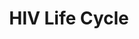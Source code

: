 ---
annotations:
- type: Pathway Ontology
  value: infectious disease pathway
authors:
- ReactomeTeam
- Anwesha
- Mkutmon
description: The life cycle of HIV-1 is divided into early and late phases, shown
  schematically in the figure. In the <b>early</b> phase, an HIV-1 virion binds to
  receptors and co-receptors on the human host cell surface (a), viral and host cell
  membranes fuse and the viral particle is uncoated (b), the viral genome is reverse
  transcribed and the viral preintegration complex (PIC) forms (c), the PIC is transported
  through the nuclear pore into the nucleoplasm (d), and the viral reverse transcript
  is integrated into a host cell chromosome (e). In the <b>late</b> phase, viral RNAs
  are transcribed from the integrated viral genome and processed to generate viral
  mRNAs and full-length viral genomic RNAs (f), the viral RNAs are exported through
  the nuclear pore into the cytosol (g), viral mRNAs are translated and the resulting
  viral proteins are post-translationally processed (h), core particles containing
  viral genomic RNA and proteins assemble at the host cell membrane and immature viral
  particles are released by budding. The released particles mature to become infectious
  (j), completing the cycle (Frankel and Young 1998; Miller and Bushman 1997).<br>Most
  of the crucial concepts used to describe these processes were originally elucidated
  in studies of retroviruses associated with tumors in chickens, birds, and other
  animal model systems, and the rapid elucidation of the basic features of the HIV-1
  life cycle was critically dependent on the intellectual framework provided by these
  earlier studies. This earlier work has been very well summarized (e.g., Weiss et
  al. 1984; Coffin et al. 1997); here for brevity and clarity we focus on experimental
  studies specific to the HIV-1 life cycle.  View original pathway at [http://www.reactome.org/PathwayBrowser/#DIAGRAM=162587
  Reactome].
last-edited: 2020-10-09
organisms:
- Homo sapiens
redirect_from:
- /index.php/Pathway:WP2658
- /instance/WP2658
schema-jsonld:
- '@context': https://schema.org/
  '@id': https://wikipathways.github.io/pathways/WP2658.html
  '@type': Dataset
  creator:
    '@type': Organization
    name: WikiPathways
  description: The life cycle of HIV-1 is divided into early and late phases, shown
    schematically in the figure. In the <b>early</b> phase, an HIV-1 virion binds
    to receptors and co-receptors on the human host cell surface (a), viral and host
    cell membranes fuse and the viral particle is uncoated (b), the viral genome is
    reverse transcribed and the viral preintegration complex (PIC) forms (c), the
    PIC is transported through the nuclear pore into the nucleoplasm (d), and the
    viral reverse transcript is integrated into a host cell chromosome (e). In the
    <b>late</b> phase, viral RNAs are transcribed from the integrated viral genome
    and processed to generate viral mRNAs and full-length viral genomic RNAs (f),
    the viral RNAs are exported through the nuclear pore into the cytosol (g), viral
    mRNAs are translated and the resulting viral proteins are post-translationally
    processed (h), core particles containing viral genomic RNA and proteins assemble
    at the host cell membrane and immature viral particles are released by budding.
    The released particles mature to become infectious (j), completing the cycle (Frankel
    and Young 1998; Miller and Bushman 1997).<br>Most of the crucial concepts used
    to describe these processes were originally elucidated in studies of retroviruses
    associated with tumors in chickens, birds, and other animal model systems, and
    the rapid elucidation of the basic features of the HIV-1 life cycle was critically
    dependent on the intellectual framework provided by these earlier studies. This
    earlier work has been very well summarized (e.g., Weiss et al. 1984; Coffin et
    al. 1997); here for brevity and clarity we focus on experimental studies specific
    to the HIV-1 life cycle.  View original pathway at [http://www.reactome.org/PathwayBrowser/#DIAGRAM=162587
    Reactome].
  keywords:
  - Ub
  - phospho DSIF)
  - Transcription
  - 'GTF2B '
  - strand flap
  - Rev
  - 'ERCC2 '
  - Rev multimer-bound
  - 'NUP98-3 '
  - 'XRCC5 '
  - 'UBAP1 '
  - RNA template
  - 'VTA1 '
  - ESCRT-I
  - coreceptor binding
  - Integration
  - 'POLR2D '
  - 'AAAS '
  - Pol II CTD
  - Pol II
  - Pol
  - competent viral DNA
  - Tat-containing
  - 'myristoylated Nef Protein (UniProt:P04601) '
  - fusogenically
  - HIV-1 mRNA
  - RTC  (Reverse
  - 'HIV-1 RNA template '
  - NMT2
  - HIV-1 Promoter
  - 4 nucleotide long
  - 'SUPT16H '
  - 'TAF6 '
  - 'XPO1 '
  - pre-initiation
  - 'SEH1L-1 '
  - 'Rev-multimer '
  - RTC
  - strand DNA
  - RanBP1:Ran-GTP:CRM1:Rev-bound mRNA complex
  - 'NUP43 '
  - P-TEFb(Cyclin
  - HIV-1 initiation
  - 'NUP214 '
  - NEDD4L
  - 'CCNK '
  - II
  - 'p-S5-POLR2A '
  - 'POLR2K '
  - (P04585) protein
  - Mature HIV virion
  - 'Glycosylated Envelope glycoprotein gp160 '
  - 'N-myristoyl GAG '
  - PR (Protease)
  - Ran-GDP
  - Virion with exposed
  - TFIIA
  - forming hairpin
  - circles
  - 'NUP62 '
  - 9 nucleotide long
  - 'POM121 '
  - CCR5/CXCR4
  - 'UBC(533-608) '
  - CE:Pol II CTD:Spt5
  - 'p-S2,S5-POLR2A '
  - 'RAN '
  - mRNA:Crm1:Ran:GTP:NPC
  - Escape Complex
  - 'SEC13 '
  - circle
  - HIV-1 RNA homodimer
  - Assembling HIV
  - 'NUP205 '
  - 'template DNA:30 nt transcript hybrid '
  - HIV-1 template
  - complementary PBS
  - 'GAG-POL Polyprotein (P04585) '
  - Multimeric capsid
  - 'GTF2H1 '
  - p-SUPT5H
  - ADP
  - (hypophosphorylated):capped pre-mRNA complex
  - HIV-1
  - Tat:P-TEFb(Cyclin
  - 'VPS37B '
  - Rev-bound HIV-1 mRNA
  - 'KPNA1 '
  - RTC with annealed
  - with separated and
  - PDCD6IP
  - with staggered ends
  - HIV-1 unspliced RNA
  - BANF1
  - 'NUP107 '
  - 'MA (P04585) protein '
  - CD4:Env gp120/gp41
  - 'CDK7 '
  - 'CTDP1 '
  - 'CHMP4B '
  - 'Surface protein gp120 '
  - GDP
  - 'TCEB2 '
  - 'NUP58-1 '
  - synthesis initiated
  - RTC with extending
  - 'CHMP3 '
  - 'UBB(77-152) '
  - fusion peptide in
  - opened to +8
  - 'UBC(153-228) '
  - 'NUP160 '
  - 'GDP '
  - viral DNA
  - RTC with minus
  - 'TAF1 '
  - RANBP1
  - 'CCR5 '
  - transcript hybrid
  - 4-9 nucleotide long
  - phosphodiester-PPi
  - XRCC4:LIG4
  - HIV-1 mRNA:CRM1
  - intermediate
  - 'p-NELFE '
  - 'TPR '
  - 'HIV-1 template DNA containing promoter with transcript of  2 or 3 nucleotides '
  - 'Multimeric matrix layer '
  - Spliced Env mRNA
  - 'VPS4B '
  - CD4:gp120 bound to
  - 'VPR '
  - 'UBC(77-152) '
  - complex containing
  - uncoated viral
  - Polymerase
  - aborted elongation
  - elongation complex
  - 'Surface protein gp120 (P04578) '
  - 'minus strand DNA (extending) '
  - 'CXCR4 '
  - HIV-1 paused
  - 'viral minus strand DNA with sticky 3'' end '
  - 'Multimeric capsid coat '
  - HIV-1 closed
  - 'SEH1L-2 '
  - 'ERCC3 '
  - DNA as  smaller
  - PSIP1
  - glycoprotein gp160
  - 'CCNT1 '
  - viral
  - (P04591)
  - NELF complex
  - RTC with nicked
  - 'minus sssDNA '
  - IN (Integrase)
  - RTC with degraded
  - 'PDCD6IP '
  - (P04585)
  - CD4
  - 'POLR2F '
  - extruded transcript
  - 'NEDD4L '
  - 'POLR2B '
  - Tat-containing early
  - RTC with integration
  - 'p51 (RT) '
  - 'UBA52(1-76) '
  - Vpr:importin-alpha
  - (phosphorylated)
  - phospho-NELF
  - 'UBC(381-456) '
  - 'UBB(153-228) '
  - 'CHMP2A '
  - core
  - prior to separation
  - Rev-multimer
  - oligomer
  - 'CDK9 '
  - NMT 1
  - 'VPS37D '
  - 'Reverse transcriptase/ribonuclease H '
  - 'CHMP2B '
  - 'GTF2E2 '
  - 'viral minus strand DNA (full-length) '
  - 'VPS4A '
  - primer:RNA template
  - DNA as an inverted
  - FURIN
  - 'POLR2L '
  - HIV-1 open
  - DNA:4-9 nucleotide
  - Host genomic  DNA
  - precursor
  - 3 nucleotide long
  - minus sssDNA
  - 'GTF2H2 '
  - 'NUP188 '
  - bound to gp120
  - 'HIV-1 template DNA:3 nucleotide transcript hybrid '
  - 'viral second strand DNA (plus sss) '
  - VPU (P05919)
  - PPIA
  - 'NUP133 '
  - position
  - 'Elongating HIV-1 transcript prior to separation '
  - 'TAF13 '
  - MYS-CoA
  - 'TAF12 '
  - to +30
  - Viral core
  - after limited
  - 'Elongating HIV-1 transcript in processive Pol II mediated elongation '
  - HIV-1 early
  - 'myristoylated nef '
  - Pol II CTD and
  - 'NUP155 '
  - 'TCEB3CL '
  - GTF2B
  - 'VPU (P05919) protein '
  - 'NELFA '
  - 'HMGA1 '
  - HIV-1 template DNA
  - 'NUP210 '
  - 'HIV-1 template DNA:30 nt transcript hybrid '
  - 'GTF2F1 '
  - processive
  - 'phosphorylated CTD:'
  - 'TCEB3C '
  - 'N-myristoyl GAG (P04591) protein '
  - (CBC)
  - CoA-SH
  - Pi
  - 'RPS27A(1-76) '
  - Immature HIV virion
  - 'viral RNA template being digested by RNase-H (extensive) '
  - 1-LTR form of
  - 'TAF9B '
  - TFIIH
  - Integrase in PIC
  - 'TBP '
  - HIV-1 elongation
  - 'TAF7L '
  - viral DNA:Ku
  - PPi
  - 'NUP37 '
  - 'GTP '
  - RNA Pol II with
  - 'SSRP1 '
  - activated gp41
  - 'HIV-1 mRNA '
  - 'p6 (P04591) '
  - structure
  - 'RNMT '
  - 'NUP88 '
  - second-strand DNA
  - (NPC)
  - 'CD4 '
  - 'NUP98-5 '
  - sssDNA:tRNA
  - 'UBC(609-684) '
  - 'XRCC4 '
  - 2 or 3 nucleotides
  - HMGA1
  - 'HIV-1 template DNA hybrid with phosphodiester-PPi intermediate '
  - 'viral minus strand DNA (initial) '
  - Early elongation
  - 'CTP '
  - NTP
  - 'NUP50 '
  - 'UBC(1-76) '
  - 'MNAT1 '
  - LIG1
  - pre-mRNA:CBC:RNA
  - ligase IV complex
  - VIF (P69723) protein
  - 'with transcript of '
  - 'TAF10 '
  - surrounded by
  - 'GTF2F2 '
  - Ku proteins bound to
  - circular viral DNA
  - virion
  - complex with (ser5)
  - exposed
  - complex
  - 'viral plus strand DNA (full-length) '
  - dinucleotide,
  - 'TAF9 '
  - 'VPS37A '
  - 'NCBP2 '
  - Complex) with RNA
  - 'POLR2G '
  - 'VPR (P69726) protein '
  - 'PPIA '
  - 'TSG101 '
  - N-myristoyl GAG
  - 'NELFE '
  - RNA
  - 'POLR2C '
  - Cap Binding Complex
  - XRCC5:XRCC6
  - 'TAF5 '
  - 'TCEB1 '
  - hyperphosphorylated
  - DNA in PIC
  - RTC without viral
  - tRNA-Lysine3
  - RCC1
  - Encapsidated viral
  - Virion with
  - REV (P04618) protein
  - TFIID
  - Nuclear Pore Complex
  - minus sssDNA:tRNA
  - Virion Budding
  - 'HIV-1 template DNA:9 nucleotide transcript hybrid '
  - HIV-1 processive
  - Trimeric gp120:gp41
  - complex:CCR5/CXCR4
  - 'HIV-1 template DNA:4 nucleotide transcript hybrid '
  - transcript
  - 'p-SUPT5H '
  - 'TCEB3B '
  - 'TAF2 '
  - RTC with tRNA
  - XPO1
  - hairpin
  - 'HIV-1 template:capped HIV-1 transcript hybrid '
  - (phosphorylated):TFIIF:capped pre-mRNA
  - after arrest
  - 'viral second strand DNA with plus sssDNA (discontinuous) '
  - Matrix layer
  - Integrated provirus
  - 'TAF7 '
  - 'NUP35 '
  - paused processive
  - FACT complex
  - RTC with extensive
  - ESCRT-III
  - 'NUPL2 '
  - GAG-POL Polyprotein
  - 'tRNA-Lysine3 '
  - RANGAP1
  - TCEA1
  - 'CCNT2 '
  - 'GTF2A1(275-376) '
  - Virion with gp41
  - other viral genomic
  - 'NC (P04585) protein '
  - 'HIV-1 template DNA:11 nucleotide transcript hybrid '
  - 'TAF3 '
  - separated aborted
  - arrested processive
  - 'TAF11 '
  - DSIF complex
  - competent
  - containing
  - Complex)
  - Matrix
  - and -strand DNA
  - Complex
  - transcript to +30
  - 'ELL '
  - containing promoter
  - 'p6 (P04591) protein '
  - ELL
  - IN:viral DNA bound
  - 'XRCC6 '
  - 'CCNH '
  - CE complex with
  - 'POLR2A '
  - 'TCEA1 '
  - monoubiquitinated
  - 'CHMP4A '
  - RNMT
  - 'RANBP2 '
  - nucleotide addition
  - HIV-1 transcription
  - 'RANBP1 '
  - TFIIE
  - 'Envelope glycoprotein gp160 '
  - Envelope
  - 'CHMP5 '
  - 'VPS37C '
  - 'TCEB3 '
  - viral DNA bound with
  - GAG Polyprotein
  - (unphosphorylated):TFIIF complex
  - 'HIV-1 template DNA with first transcript dinucleotide, opened to +8 position '
  - 'UBC(229-304) '
  - RNase-H digestion
  - 'NELFCD '
  - RT
  - 'TAF4 '
  - 'viral RNA template degraded by RNase-H (initial) '
  - 'GTF2H4 '
  - with first
  - FEN1
  - 'TCEB3CL2 '
  - RNA template and
  - insertion complex
  - 'NUP93 '
  - RNGTT
  - 'POM121C '
  - 'NUP58-2 '
  - HIV-1 arrested
  - 'GTF2H3 '
  - 'CHMP4C '
  - sites
  - phosphorylated CTD
  - proteins:XRCC4:DNA
  - Aborted HIV-1 early
  - ATP
  - 'RNGTT '
  - multimer-bound
  - 'NUP54 '
  - Autointegrated viral
  - Pol II transcription
  - myristoylated nef
  - 3' ends of viral
  - 'RAE1 '
  - 'GTF2E1 '
  - 'viral plus strand DNA with sticky 3'' end '
  - (P04591) protein
  - HIV-1 Tat-containing
  - 'POLR2H '
  - 'viral RNA template extensively digested except in PPT region '
  - 'MVB12 '
  - (hypophosphorylated) complex bound to DSIF protein
  - Trimeric ENV
  - Virion with CD4
  - Elongin Complex
  - 'REV (P04618) protein '
  - 'CHMP6 '
  - 'p6 (P04585) protein '
  - 'TAF1L '
  - Pol II CTD (
  - 'HIV-1 template DNA:4-9 nucleotide transcript hybrid '
  - 'NUP98-4 '
  - CCR5, CXCR4
  - 'GTF2A1(1-274) '
  - 'NELFB '
  - 'NDC1 '
  - Tat (P04608)
  - 'GTF2H5 '
  - dNTP
  - with
  - 'NC (P04591) protein '
  - 'viral second strand DNA with plus sssDNA (extending) '
  - 'BANF1 '
  - 'POLR2I '
  - 'Tat (P04608) '
  - 'POLR2J '
  - 'Elongating HIV-1 transcript prior to cleavage '
  - 'Transmembrane protein gp41 (P04578) '
  - minus strand DNA
  - 'NUP153 '
  - complex with
  - VPR
  - 'CHMP7 '
  - seqments in +sssDNA
  - containing extruded
  - 'Transmembrane protein gp41 '
  - arrest
  - Ran GTPase:GDP
  - template
  - to host genomic DNA
  - DNA:BANF1:HMGA1:PSIP1
  - 'NCBP1 '
  - complex after
  - activated GT
  - 'HIV-1 template DNA opened from -10 to +2, with first nucleotide base-paired at
    5''-end '
  - 'p6 (P04585) '
  - viral PIC proteins
  - 'PSIP1 '
  - 11 nucleotide long
  - 'NUP85 '
  - 'PR (Protease) (P04585) protein '
  - GTP
  - 'ATP '
  - 'IN (Integrase) (P04585) protein '
  - 'genomic  DNA with staggered 5'' ends  '
  - DSIF:NELF:early
  - integration
  - 'UBC(457-532) '
  - 'POLR2E '
  - T1:Cdk9)-containing
  - Tat
  - sssDNA transferred
  - 2-LTR form of
  - 'HIV-1 RNA '
  - nef
  - discontinuous plus
  - 'UBB(1-76) '
  - IN bound to sticky
  - 'capped HIV-1 pre-mRNA '
  - 'UBC(305-380) '
  - 'GTF2A2 '
  - 'MA (P04591) protein '
  - 'VIF (P69723) protein '
  - coat
  - 'Host genomic  DNA '
  - to 3'-end of viral
  - HIV-1 aborted
  - 'UTP '
  - uncleaved
  - P-TEFb complex
  - 'VPS28 '
  - CTDP1
  - 'viral plus strand DNA after ligation '
  - T1:Cdk9) complex
  - RTC with duplex DNA
  - 'TAF15 '
  - 'TAF4B '
  - Vps/Vta1
  - PIC (PreIntegration
  - RAN:GTP
  - HIV-1 capped
  - from 3'-end
  - mRNA:Crm1:Ran:GTP
  - 'SUPT4H1 '
  - CE complex
  - 'LIG4 '
  - 'viral minus strand DNA after ligation '
  - Nucleocapsid
  license: CC0
  name: HIV Life Cycle
seo: CreativeWork
title: HIV Life Cycle
wpid: WP2658
---